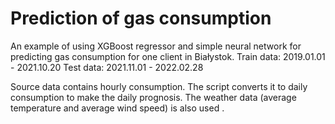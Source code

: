# Prediction of gas consumption

An example of using XGBoost regressor and simple neural network for predicting gas consumption for one client in Białystok.
Train data: 2019.01.01 - 2021.10.20
Test data: 2021.11.01 - 2022.02.28

Source data contains hourly consumption. The script converts it to daily consumption to make the daily prognosis.
The weather data (average temperature and average wind speed) is also used .
